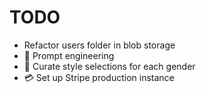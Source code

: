 # TODO

- Refactor users folder in blob storage
- 🧠 Prompt engineering
- 🎨 Curate style selections for each gender
- 💳 Set up Stripe production instance
